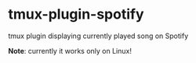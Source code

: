 # tmux-plugin-spotify
tmux plugin displaying currently played song on Spotify

**Note**: currently it works only on Linux!
